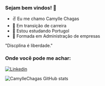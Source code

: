 ### Sejam bem vindos! 👋

- ✌️ Eu me chamo Camylle Chagas
- 🌱 Em transição de carreira
- 📖 Estou estudando Portugol
- 👯 Formada em Administração  de empresas

"Discplina é liberdade."

### Onde você pode me achar:

[![Linkedin](https://img.shields.io/badge/LinkedIn-0077B5?style=for-the-badge&logo=linkedin&logoColor=white)](https://www.linkedin.com/in/camylle-chagas/)




![CamylleChagas GitHub stats](https://github-readme-stats.vercel.app/api?username=CamylleChagas&show_icons=true&theme=radical)



